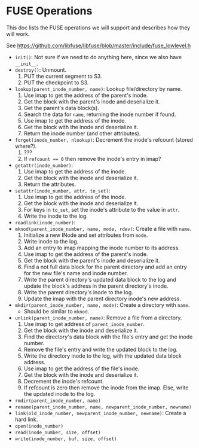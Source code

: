 # FUSE Operations

This doc lists the FUSE operations we will support and describes how they will
work.

See https://github.com/libfuse/libfuse/blob/master/include/fuse_lowlevel.h

- `init()`: Not sure if we need to do anything here, since we also have `__init__`.
- `destroy()`: Unmount.
  1. PUT the current segment to S3.
  2. PUT the checkpoint to S3.
- `lookup(parent_inode_number, name)`: Lookup file/directory by name.
  1. Use imap to get the address of the parent's inode.
  2. Get the block with the parent's inode and deserialize it.
  2. Get the parent's data block(s).
  3. Search the data for `name`, returning the inode number if found.
  4. Use imap to get the address of the inode.
  5. Get the block with the inode and deserialize it.
  6. Return the inode number (and other attributes).
- `forget(inode_number, nlookup)`: Decrement the inode's refcount (stored where?).
  1. ???
  2. If `refcount == 0` then remove the inode's entry in imap?
- `getattr(inode_number)`:
  1. Use imap to get the address of the inode.
  2. Get the block with the inode and deserialize it.
  3. Return the attributes.
- `setattr(inode_number, attr, to_set)`:
  1. Use imap to get the address of the inode.
  2. Get the block with the inode and deserialize it.
  3. For keys in `to_set`, set the inode's attribute to the value in `attr`.
  4. Write the inode to the log.
- `readlink(inode_number)`:
- `mknod(parent_inode_number, name, mode, rdev)`: Create a file with `name`.
  1. Initialize a new INode and set attributes from `mode`.
  2. Write inode to the log.
  3. Add an entry to imap mapping the inode number to its address.
  4. Use imap to get the address of the parent's inode.
  5. Get the block with the parent's inode and deserialize it.
  6. Find a not full data block for the parent directory and add an entry for
    the new file's name and inode number.
  7. Write the parent directory's updated data block to the log and update the
    block's address in the parent directory's inode.
  8. Write the parent directory's inode to the log.
  9. Update the imap with the parent directory inode's new address.
- `mkdir(parent_inode_number, name, mode)`: Create a directory with `name`.
  - Should be similar to `mknod`.
- `unlink(parent_inode_number, name)`: Remove a file from a directory.
  1. Use imap to get address of `parent_inode_number`.
  2. Get the block with the inode and deserialize it.
  3. Find the directory's data block with the file's entry and get the inode number.
  4. Remove the file's entry and write the updated block to the log.
  5. Write the directory inode to the log, with the updated data block address.
  6. Use imap to get the address of the file's inode.
  7. Get the block with the inode and deserialize it.
  8. Decrement the inode's refcount.
  9. If refcount is zero then remove the inode from the imap. Else, write the
    updated inode to the log.
- `rmdir(parent_inode_number, name)`
- `rename(parent_inode_number, name, newparent_inode_number, newname)`
- `link(old_inode_number, newparent_inode_number, newname)`: Create a hard link.
- `open(inode_number)`
- `read(inode_number, size, offset)`
- `write(inode_number, buf, size, offset)`
